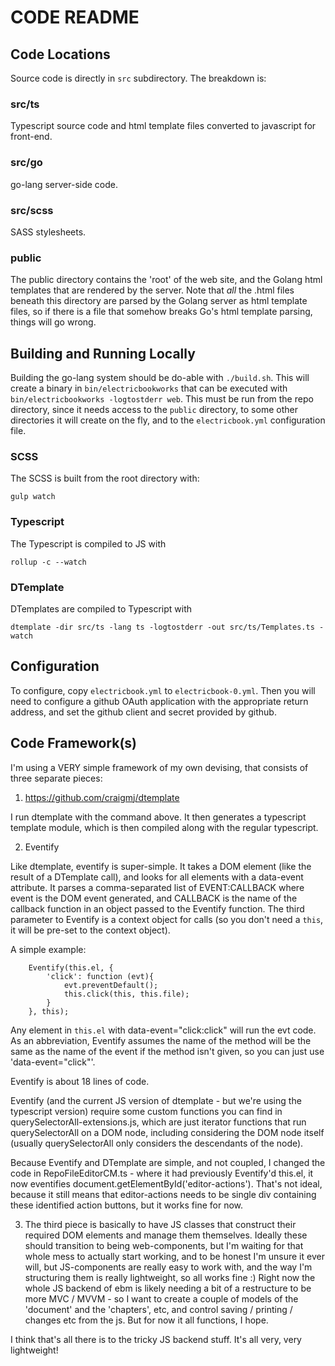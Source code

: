# CODE README

## Code Locations

Source code is directly in `src` subdirectory. The breakdown is:

### src/ts

Typescript source code and html template files converted to javascript for front-end.

### src/go

go-lang server-side code.

### src/scss

SASS stylesheets.

### public

The public directory contains the 'root' of the web site, and the Golang html templates that are rendered by the server. Note that _all_ the .html files beneath this directory are parsed by the Golang server as html template files, so if there is a file that somehow breaks Go's html template parsing, things will go wrong.

## Building and Running Locally

Building the go-lang system should be do-able with `./build.sh`. This will create a binary in `bin/electricbookworks` that can be executed with `bin/electricbookworks -logtostderr web`. This must be run from the repo directory, since it needs access to the `public` directory, to some other directories it will create on the fly, and to the `electricbook.yml` configuration file.

### SCSS

The SCSS is built from the root directory with:

    gulp watch

### Typescript

The Typescript is compiled to JS with

    rollup -c --watch

### DTemplate

DTemplates are compiled to Typescript with

    dtemplate -dir src/ts -lang ts -logtostderr -out src/ts/Templates.ts -watch


## Configuration

To configure, copy `electricbook.yml` to `electricbook-0.yml`. Then you will need to configure a github OAuth application with the appropriate return address, and set the github client and secret provided by github.

## Code Framework(s)

I'm using a VERY simple framework of my own devising, that consists of three separate pieces:

1. https://github.com/craigmj/dtemplate

I run dtemplate with the command above. It then generates a typescript template module, which is then compiled along with the regular typescript.

2. Eventify

Like dtemplate, eventify is super-simple. It takes a DOM element (like the result of a DTemplate call), and looks for all elements with a data-event attribute. It parses a comma-separated list of EVENT:CALLBACK where event is the DOM event generated, and CALLBACK is the name of the callback function in an object passed to the Eventify function. The third parameter to Eventify is a context object for calls (so you don't need a `this`, it will be pre-set to the context object).

A simple example:

        Eventify(this.el, {
            'click': function (evt){
                evt.preventDefault();
                this.click(this, this.file);
            }
        }, this);

Any element in `this.el` with data-event="click:click" will run the evt code. As an abbreviation, Eventify assumes the name of the method will be the same as the name of the event if the method isn't given, so you can just use 'data-event="click"'.

Eventify is about 18 lines of code.

Eventify (and the current JS version of dtemplate - but we're using the typescript version) require some custom functions you can find in querySelectorAll-extensions.js, which are just iterator functions that run querySelectorAll on a DOM node, including considering the DOM node itself (usually querySelectorAll only considers the descendants of the node).

Because Eventify and DTemplate are simple, and not coupled, I changed the code in RepoFileEditorCM.ts - where it had previously Eventify'd this.el, it now eventifies document.getElementById('editor-actions'). That's not ideal, because it still means that editor-actions needs to be single div containing these identified action buttons, but it works fine for now.

3. The third piece is basically to have JS classes that construct their required DOM elements and manage them themselves. Ideally these should transition to being web-components, but I'm waiting for that whole mess to actually start working, and to be honest I'm unsure it ever will, but JS-components are really easy to work with, and the way I'm structuring them is really lightweight, so all works fine :) Right now the whole JS backend of ebm is likely needing a bit of a restructure to be more MVC / MVVM - so I want to create a couple of models of the 'document' and the 'chapters', etc, and control saving / printing / changes etc from the js. But for now it all functions, I hope.

I think that's all there is to the tricky JS backend stuff. It's all very, very lightweight!

